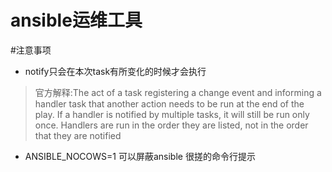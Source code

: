 ansible运维工具
=================



#注意事项
* notify只会在本次task有所变化的时候才会执行
>官方解释:The act of a task registering a change event and informing a handler task that another action needs to be run at the end of the play. If a handler is notified by multiple tasks, it will still be run only once. Handlers are run in the order they are listed, not in the order that they are notified
* ANSIBLE_NOCOWS=1 可以屏蔽ansible 很搓的命令行提示